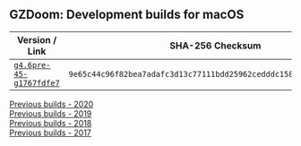 ## GZDoom: Development builds for macOS

|Version / Link|SHA-256 Checksum|
|---|---|
|[`g4.6pre-45-g1767fdfe7`](https://github.com/alexey-lysiuk/gzdoom-macos-devbuilds/releases/download/g4.6pre-45-g1767fdfe7/gzdoom-g4.6pre-45-g1767fdfe7.zip)|`9e65c44c96f82bea7adafc3d13c77111bdd25962cedddc15803c99ba9799b6f7`|

[Previous builds - 2020](https://github.com/alexey-lysiuk/gzdoom-macos-devbuilds-2020)  
[Previous builds - 2019](https://github.com/alexey-lysiuk/gzdoom-macos-devbuilds-2019)  
[Previous builds - 2018](https://github.com/alexey-lysiuk/gzdoom-macos-devbuilds-2018)  
[Previous builds - 2017](https://github.com/alexey-lysiuk/gzdoom-macos-devbuilds-2017)
